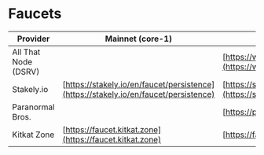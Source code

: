 # Faucets

| Provider             | Mainnet (core-1)                                                                     | Testnet (test-core-1)                                                                                      |
| -------------------- | ------------------------------------------------------------------------------------ | ---------------------------------------------------------------------------------------------------------- |
| All That Node (DSRV) |                                                                                      | [https://www.allthatnode.com/faucet/persistence.dsrv](https://www.allthatnode.com/faucet/persistence.dsrv) |
| Stakely.io           | [https://stakely.io/en/faucet/persistence](https://stakely.io/en/faucet/persistence) | [https://stakely.io/en/faucet/persistence-testnet](https://stakely.io/en/faucet/persistence-testnet)       |
| Paranormal Bros.     |                                                                                      | [https://ptf.paranorm.pro](https://ptf.paranorm.pro)                                                       |
| Kitkat Zone          | [https://faucet.kitkat.zone](https://faucet.kitkat.zone)                             | [https://faucet.kitkat.zone](https://faucet.kitkat.zone)                                                   |
